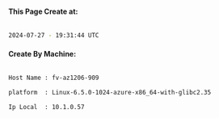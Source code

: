 
   
#### This Page Create at:

```bash

2024-07-27 - 19:31:44 UTC

```

#### Create By Machine:

```bash

Host Name : fv-az1206-909

platform  : Linux-6.5.0-1024-azure-x86_64-with-glibc2.35

Ip Local  : 10.1.0.57

```

